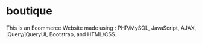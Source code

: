 # boutique

This is an Ecommerce Website made using : PHP/MySQL, JavaScript, AJAX, jQuery/jQueryUI, Bootstrap, and HTML/CSS.